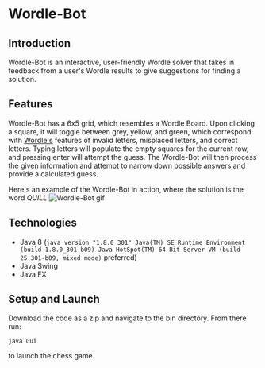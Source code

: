 # Wordle-Bot
## Introduction
Wordle-Bot is an interactive, user-friendly Wordle solver that takes in feedback from a user's Wordle results to give suggestions for finding a solution.

## Features
Wordle-Bot has a 6x5 grid, which resembles a Wordle Board. Upon clicking a square, it will toggle between grey, yellow, and green, which correspond with [Wordle's](https://www.nytimes.com/games/wordle/index.html) features of invalid letters, misplaced letters, and correct letters. Typing letters will populate the empty squares for the current row, and pressing enter will attempt the guess. The Wordle-Bot will then process the given information and attempt to narrow down possible answers and provide a calculated guess.

Here's an example of the Wordle-Bot in action, where the solution is the word *QUILL*
![Wordle-Bot gif](https://user-images.githubusercontent.com/66751933/179063820-62961906-1d3e-4c1b-b89f-4d05985a15b3.gif)

## Technologies
* Java 8 (```java version "1.8.0_301"
Java(TM) SE Runtime Environment (build 1.8.0_301-b09)
Java HotSpot(TM) 64-Bit Server VM (build 25.301-b09, mixed mode)``` preferred)
* Java Swing
* Java FX

## Setup and Launch
Download the code as a zip and navigate to the bin directory. From there run:

```java Gui``` 

to launch the chess game.
